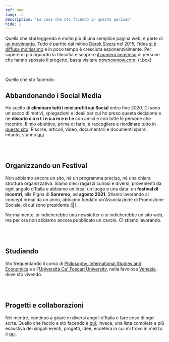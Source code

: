 ```yaml
---
ref: now
lang: it
description: "Le cose che sto facendo in questo periodo"
hide: 1
---
```

Quella che stai leggendo è molto più di una semplice pagina web, è parte di [un movimento](https://sive.rs/nowff). Tutto è partito dal mitico [Derek Sivers](https://sive.rs) nel 2015, l'idea [si è diffusa moltissimo](https://sive.rs/now3) e in poco tempo è cresciuta esponenzialmente. Per sapere di più riguardo la filosofia e scoprire [il numero immenso](https://nownownow.com) di persone che hanno sposato il progetto, basta visitare [nownownow.com](https://nownownow.com/about).
{:.box}

<br>

Quello che sto facendo:

## Abbandonando i Social Media

Ho scelto di **eliminare tutti i miei profili sui Social** entro fine 2020. Ci sono un sacco di motivi, spiegazioni e ideali per cui ho preso questa decisione e ne **discuto  c o n t i n u a m e n t e**  con amici e con tutte le persone che incontro. Il mio obiettivo, prima di farlo, è raccogliere e riordinare tutto in [questo sito](https://quitsocialmedia.club). Risorse, articoli, video, documentari e documenti sparsi, intanto, stanno [qui](/internet-freedom)

<br>
<br>

## Organizzando un Festival

Non abbiamo ancora un sito, né un programma preciso, né una chiara struttura organizzativa. Siamo dieci ragazzi curiosi e diversi, provenienti da ogni angolo d'Italia e abbiamo un'idea, un luogo e una data: un **festival di incontri**, alla Pigna di **Sanremo**, ad **agosto 2021**. Stiamo lavorando al concept ormai da un anno, abbiamo fondato un'Associazione di Promozione Sociale, di cui sono presidente (🤯).

Normalmente, si indicherebbe una newsletter o si indicherebbe un sito web, ma per ora non abbiamo ancora pubblicato un cavolo. Ci stiamo lavorando.

<br>
<br>

## Studiando

Sto frequentando il corso di [Philosophy, International Studies and Economics](https://unive.it/pise) a all'[Università Ca' Foscari University](https://unive.it), nella favolosa [Venezia](https://www.comune.venezia.it/), dove sto vivendo.

<br>
<br>

## Progetti e collaborazioni

Nel mentre, continuo a girare in diversi angoli d'Italia e fare cose di ogni sorta. Quello che faccio e sto facendo è [qui](/tutto); invece, una lista completa e più esaustiva dei singoli eventi, progetti, idee, eccetera in cui mi trovo in mezzo è [qui](/tuttopiu).
